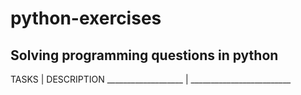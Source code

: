 # python-exercises
## Solving programming questions in python

TASKS       |          DESCRIPTION
___________________ | _________________________
